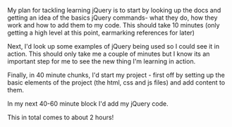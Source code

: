 My plan for tackling learning jQuery is to start by looking up the docs and getting an
idea of the basics jQuery commands- what they do, how they work and how to add them to my code.
This should take 10 minutes (only getting a high level at this point, earmarking references for later)

Next, I'd look up some examples of jQuery being used so I could see it in action. This should only take me a couple of minutes but I know its an important step for me to see the new thing I'm learning in action.

Finally, in 40 minute chunks, I'd start my project - first off by setting up the basic elements of the project (the html, css and js files) and add content to them.

In my next 40-60 minute block I'd add my jQuery code.

This in total comes to about 2 hours!
